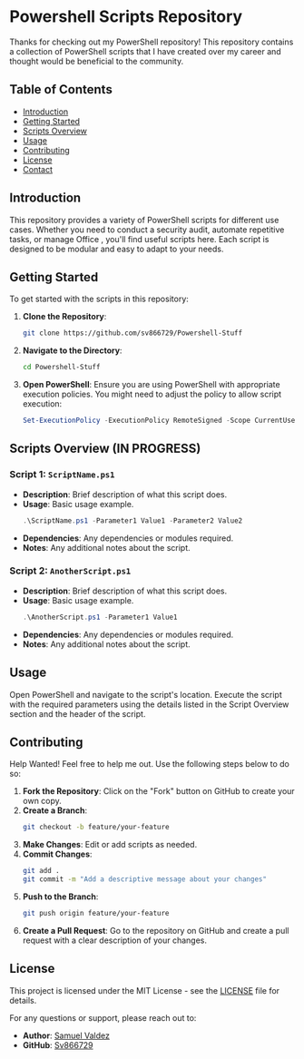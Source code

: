 # Powershell Scripts Repository

Thanks for checking out my PowerShell repository! This repository contains a collection
of PowerShell scripts that I have created over my career and thought would be beneficial
to the community.

## Table of Contents
- [Introduction](#introduction)
- [Getting Started](#getting-started)
- [Scripts Overview](#scripts-overview)
- [Usage](#usage)
- [Contributing](#contributing)
- [License](#license)
- [Contact](#contact)


## Introduction

This repository provides a variety of PowerShell scripts for different use cases. Whether you need to conduct a security audit, automate repetitive tasks, or manage Office , you'll find useful scripts here. Each script is designed to be modular and easy to adapt to your needs.

## Getting Started

To get started with the scripts in this repository:

1. **Clone the Repository**: 
    ```bash
    git clone https://github.com/sv866729/Powershell-Stuff
    ```
2. **Navigate to the Directory**:
    ```bash
    cd Powershell-Stuff
    ```

3. **Open PowerShell**: Ensure you are using PowerShell with appropriate execution policies. You might need to adjust the policy to allow script execution:
    ```powershell
    Set-ExecutionPolicy -ExecutionPolicy RemoteSigned -Scope CurrentUser
    ```

## Scripts Overview (IN PROGRESS)

### Script 1: `ScriptName.ps1`

- **Description**: Brief description of what this script does.
- **Usage**: Basic usage example.
    ```powershell
    .\ScriptName.ps1 -Parameter1 Value1 -Parameter2 Value2
    ```
- **Dependencies**: Any dependencies or modules required.
- **Notes**: Any additional notes about the script.

### Script 2: `AnotherScript.ps1`

- **Description**: Brief description of what this script does.
- **Usage**: Basic usage example.
    ```powershell
    .\AnotherScript.ps1 -Parameter1 Value1
    ```
- **Dependencies**: Any dependencies or modules required.
- **Notes**: Any additional notes about the script.

## Usage
Open PowerShell and navigate to the script's location. Execute the script with the required parameters using the details listed in the Script Overview section and the header of the script.

## Contributing

Help Wanted! Feel free to help me out. Use the following steps below to do so:

1. **Fork the Repository**: Click on the "Fork" button on GitHub to create your own copy.
2. **Create a Branch**: 
    ```bash
    git checkout -b feature/your-feature
    ```
3. **Make Changes**: Edit or add scripts as needed.
4. **Commit Changes**:
    ```bash
    git add .
    git commit -m "Add a descriptive message about your changes"
    ```
5. **Push to the Branch**:
    ```bash
    git push origin feature/your-feature
    ```
6. **Create a Pull Request**: Go to the repository on GitHub and create a pull request with a clear description of your changes.

## License

This project is licensed under the MIT License - see the [LICENSE](LICENSE) file for details.

For any questions or support, please reach out to:

- **Author**: [Samuel Valdez](mailto:your.email@example.com)
- **GitHub**: [Sv866729](https://github.com/yourusername)
